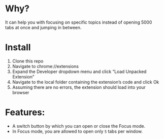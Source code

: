 # Why?

It can help you with focusing on specific topics instead of opening 5000 tabs at once and jumping in between.

# Install

1. Clone this repo
2. Navigate to chrome://extensions
3. Expand the Developer dropdown menu and click “Load Unpacked Extension”
4. Navigate to the local folder containing the extension’s code and click Ok
5. Assuming there are no errors, the extension should load into your browser

# Features:

* A switch button by which you can open or close the Focus mode.
* In Focus mode, you are allowed to open only `5` tabs per window.
